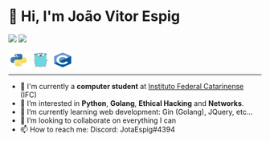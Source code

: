 <body>
    <h1>👋 Hi, I'm João Vitor Espig</h1>
    <div>
        <img height="169em" src="https://github-readme-stats.vercel.app/api?username=jotaespig&show_icons=true&theme=github_dark&include_all_commits=true&count_private=true">
        <img height="169em" src="https://github-readme-stats.vercel.app/api/top-langs/?username=jotaespig&layout=compact&langs_count=5&theme=github_dark">
    </div>
    <div style="display: inline_block"><br>
        <img align="center" alt="Python" height="30" width="40" src="https://raw.githubusercontent.com/devicons/devicon/master/icons/python/python-original.svg">
        <img align="center" alt="Golang" height="30" width="40" src="https://raw.githubusercontent.com/devicons/devicon/master/icons/go/go-original.svg">
        <img align="center" alt="C" height="30" width="40" src="https://raw.githubusercontent.com/devicons/devicon/master/icons/c/c-original.svg">
    </div>
    <hr>
    <div>
        <ul>
            <li>👨‍ I'm currently a <b>computer student</b> at <a href="https://ifc.edu.br/" target="_blank">Instituto Federal Catarinense</a> (IFC)</li>
            <li>👀 I’m interested in <b>Python</b>, <b>Golang</b>, <b>Ethical Hacking</b> and <b>Networks</b>.</li>
            <li>🌱 I’m currently learning web development: Gin (Golang), JQuery, etc...</li>
            <li>💞️ I’m looking to collaborate on everything I can</li>
            <li>📫 How to reach me: Discord: JotaEspig#4394</li>
        </ul>
    </div>
</body>
